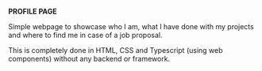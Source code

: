 **PROFILE PAGE**

Simple webpage to showcase who I am, what I have done with my projects and where to find me in case of a job proposal.

This is completely done in HTML, CSS and Typescript (using web components) without any backend or framework.
